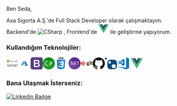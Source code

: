 Ben Seda,

Axa Sigorta A.Ş.'de Full Stack Developer olarak çalışmaktayım.<br>
Backend'de ![CSharp](https://img.shields.io/badge/-C%23-239120?style=flat&logo=c%20sharp&logoColor=fff) , Frontend'de <img src="https://raw.githubusercontent.com/github/explore/master/topics/vue/vue.png" height="27" /> ile geliştirme yapıyorum. <br>

### Kullandığım Teknolojiler: 
<img src="https://github.com/github/explore/blob/master/topics/aspnet/aspnet.png?raw=true" height="32" /><img src="https://github.com/github/explore/blob/master/topics/azure/azure.png?raw=true" height="32" /><img src="https://github.com/github/explore/blob/master/topics/bootstrap/bootstrap.png?raw=true" height="32" /><img src="https://github.com/github/explore/blob/master/topics/csharp/csharp.png?raw=true" height="32" /><img src="https://github.com/github/explore/blob/master/topics/css/css.png?raw=true" height="32" /> 
<img src="https://github.com/github/explore/blob/master/topics/dotnet/dotnet.png?raw=true" height="32" /><img src="https://github.com/github/explore/blob/master/topics/git/git.png?raw=true" height="32" /><img src="https://github.com/github/explore/blob/master/topics/github/github.png?raw=true" height="32" /><img src="https://github.com/github/explore/blob/master/topics/nuget/nuget.png?raw=true" height="32" /><img src="https://github.com/github/explore/blob/master/topics/visual-studio-code/visual-studio-code.png?raw=true" height="32" /> 
<img src="https://raw.githubusercontent.com/github/explore/master/topics/vue/vue.png" height="32" />

### Bana Ulaşmak İsterseniz: 
[![Linkedin Badge](https://img.shields.io/badge/sedabaci-follow%20on%20linkedin-blue?style=for-the-badge&logo=linkedin)](https://www.linkedin.com/in/sedabaci/)
